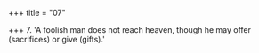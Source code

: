 +++
title = "07"

+++
7. 'A foolish man does not reach heaven, though he may offer (sacrifices) or give (gifts).'
